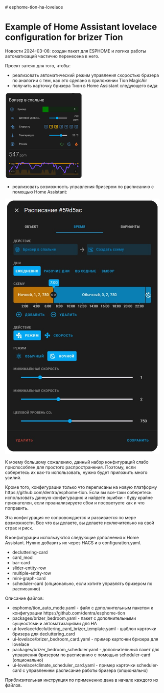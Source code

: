 <p># esphome-tion-ha-lovelace</p>

<h1>Example of Home Assistant lovelace configuration for brizer Tion</h1>

<p>Новости 2024-03-06: создан пакет для ESPHOME и логика работы автоматизаций частично перенесена в него.</p>

<p>Проект затеян для того, чтобы:</p>
<ul>
	<li>реализовать автоматический режим управления скоростью бризера по аналогии с тем, как это сделано в приложении Tion MagicAir</li>
	<li>получить карточку бризера Тион в Home Assistant следующего вида:</li>
</ul>
 <p><img alt="" src="https://github.com/dima11235/esphome-tion-ha-lovelace/blob/main/images/tion-ha-lovelace.jpg" width=50%; />

<ul>
	<li>реализовать возможность управления бризером по расписанию с помощью Home Assistant:</li>
</ul>
<p><img alt="" src="https://github.com/dima11235/esphome-tion-ha-lovelace/blob/main/images/tion-ha-scheduler-card.jpg" />

<p>К моему большому сожалению, данный набор конфигураций слабо приспособлен для простого распространения.
Поэтому, если соберетесь их как-то использовать, нужно будет приложить много усилий.</p>

<p>Кроме того, конфигурации только что переписаны на новую платформу https://github.com/dentra/esphome-tion.
Если вы все-таки соберетесь использовать данную конфигурацию и найдете ошибки - буду крайне признателен, 
если проанализируете сбои и посоветуете как и что поправить.</p>

<p>Эта конфигурация не сопровождается и развивается по мере возможности. Все что вы делаете, вы делаете исключительно на свой страх и риск.</p>

<p>В конфигурации используются следующие дополнения к Home Assistant. Нужно добавить их через HACS и в configuration.yaml.</p>
<ul>
	<li>decluttering-card</li>
	<li>card_mod</li>
	<li>bar-card</li>
	<li>slider-entity-row</li>
	<li>multiple-entity-row</li>
	<li>mini-graph-card</li>
	<li>scheduler-card (опционально, если хотите управлять бризером по расписанию)</li>
</ul>

<p>Описание файлов:</p>
<ul>
	<li>esphome/tion_auto_mode.yaml - файл с дополнительным пакетом к конфигурации https://github.com/dentra/esphome-tion</li>
	<li>packages/brizer_bedroom.yaml - пакет с дополнительными сущностями и автоматизациями для HA</li>
	<li>ui-lovelace/decluttering_card_brizer_template.yaml - шаблон карточки бризера для decluttering_card</li>
	<li>ui-lovelace/brizer_bedroom_card.yaml - пример карточки бризера для lovelace</li>
	<li>packages/brizer_bedroom_scheduler.yaml - дополнительный пакет для управления бризером по расписанию с помощью scheduler-card (опционально)</li>
	<li>ui-lovelace/climate_scheduler_card.yaml - пример карточки scheduler-card с управлением расписание работы бризера (опционально)</li>
</ul>

<p>Приблизительная инструкция по применению дана в начале каждого из файлов.<p>
